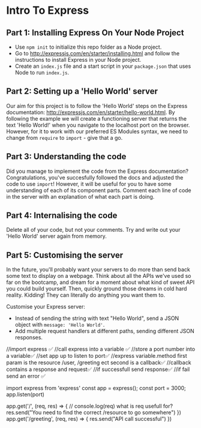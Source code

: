 # Intro To Express

## Part 1: Installing Express On Your Node Project

- Use `npm init` to initialize this repo folder as a Node project.
- Go to http://expressjs.com/en/starter/installing.html and follow the instructions to install Express in your Node project.
- Create an `index.js` file and a start script in your `package.json` that uses Node to run `index.js`.

## Part 2: Setting up a 'Hello World' server

Our aim for this project is to follow the 'Hello World' steps on the Express documentation: http://expressjs.com/en/starter/hello-world.html. By following the example we will create a functioning server that returns the text 'Hello World!' when you navigate to the localhost port on the browser. However, for it to work with our preferred ES Modules syntax, we need to change from `require` to `import` - give that a go.

## Part 3: Understanding the code

Did you manage to implement the code from the Express documentation? Congratulations, you've succesfully followed the docs and adjusted the code to use `import`! However, it will be useful for you to have some understanding of each of its component parts. Comment each line of code in the server with an explanation of what each part is doing.

## Part 4: Internalising the code

Delete all of your code, but not your comments. Try and write out your 'Hello World' server again from memory.

## Part 5: Customising the server

In the future, you'll probably want your servers to do more than send back some text to display on a webpage. Think about all the APIs we've used so far on the bootcamp, and dream for a moment about what kind of sweet API you could build yourself. Then, quickly ground those dreams in cold hard reality. Kidding! They can literally do anything you want them to.

Customise your Express server:

- Instead of sending the string with text "Hello World", send a JSON object with `message: 'Hello World'`.
- Add multiple request handlers at different paths, sending different JSON responses.

//import express ✅
//call express into a variable ✅
//store a port number into a variable✅
//set app up to listen to port✅
//express variable.method first param is the resource /user, /greeting ect second is a callback✅
//callback contains a response and request✅
//if successfull send response✅
//if fail send an error ✅

import express from 'express'
const app = express();
const port = 3000; app.listen(port)

app.get('/', (req, res) => {
// console.log(req) what is req usefull for?
res.send("You need to find the correct /resource to go somewhere")
})
app.get('/greeting', (req, res) => {
res.send("API call successful")
})
